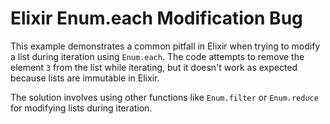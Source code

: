 # Elixir Enum.each Modification Bug

This example demonstrates a common pitfall in Elixir when trying to modify a list during iteration using `Enum.each`. The code attempts to remove the element `3` from the list while iterating, but it doesn't work as expected because lists are immutable in Elixir.

The solution involves using other functions like `Enum.filter` or `Enum.reduce` for modifying lists during iteration.